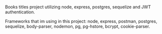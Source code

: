 Books titles project utilizing node, express, postgres, sequelize and JWT authentication.

Frameworks that im using in this project: node, express, postman, postgres, sequelize, body-parser, nodemon, pg, pg-hstore, bcrypt, cookie-parser.
